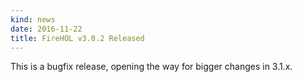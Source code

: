 ```yaml
---
kind: news
date: 2016-11-22
title: FireHOL v3.0.2 Released
---
```


This is a bugfix release, opening the way for bigger changes in 3.1.x.
